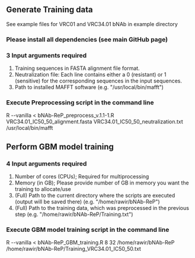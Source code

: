 ## Generate Training data
See example files for VRC01 and VRC34.01 bNAb in example directory

### Please install all dependencies (see main GitHub page)

### 3 Input arguments required
1. Training sequences in FASTA alignment file format.
2. Neutralization file: Each line contains either a 0 (resistant) or 1 (sensitive) for the corresponding sequences in the input sequences. 
3. Path to installed MAFFT software (e.g. "/usr/local/bin/mafft")

### Execute Preprocessing script in the command line
R --vanilla < bNAb-ReP_preprocess_v.1.1-1.R VRC34.01_IC50_50_alignment.fasta VRC34.01_IC50_50_neutralization.txt /usr/local/bin/mafft


## Perform GBM model training

### 4 Input arguments required
1. Number of cores (CPUs); Required for multiprocessing
2. Memory (in GB); Please provide number of GB in memory you want the training to allocate/use
3. (Full) Path to the current directory where the scripts are executed (output will be saved there) (e.g. "/home/rawir/bNAb-ReP")
4. (Full) Path to the training data, which was preprocessed in the previous step (e.g. "/home/rawir/bNAb-ReP/Training.txt")

### Execute GBM model training script in the command line
R --vanilla < bNAb-ReP_GBM_training.R 8 32 /home/rawir/bNAb-ReP /home/rawir/bNAb-ReP/Training_VRC34.01_IC50_50.txt
